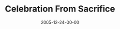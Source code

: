 ---
layout: message
category: message
series: "An Unexpected Interruption of Scandalous Love"
title: "Celebration From Sacrifice"
date: 2005-12-24-00-00
message_id: 88
audio: "http://s3.amazonaws.com/crossroads-media/media/legacy/mp3/AUIOSL_04_12-24-05_Celebration_From_Sacrifice.mp3"
audio-duration: "24:25"
explicit: "N"
---